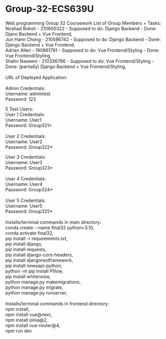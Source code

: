 # Group-32-ECS639U
Web programming Group 32 Coursework
List of Group Members + Tasks: <br>
Noshad Boksh - 210600322 - Supposed to do: Django Backend - Done: Djano Backend + Vue Frontend, <br>
Jun Hann Chong - 210586742 - Supposed to do: Django Backend - Done: Django Backend + Vue Frontend, <br>
Adrian Allen - 190861791 - Supposed to do: Vue Frontend/Styling - Done: Vue Frontend/Styling, <br>
Shahn Naseem - 210336786 - Supposed to do: Vue Frontend/Styling - Done: (partially) Django Backend + Vue Frontend/Styling, <br>
<br>
URL of Deployed Application: <br>
<br>
Admin Credentials: <br>
Username: admintest <br>
Password: 123 <br>

5 Test Users: <br>
User 1 Credentials: <br>
Username: User1 <br>
Password: Group321* <br>
<br>
User 2 Credentials: <br>
Username: User2 <br>
Password: Group322* <br>

User 3 Credentials: <br>
Username: User3 <br>
Password: Group323* <br>
<br>
User 4 Credentials: <br>
Username: User4 <br>
Password: Group324* <br>
<br>
User 5 Credentials: <br>
Username: User5 <br>
Password: Group325* <br>
<br>
Installs/terminal commands in main directory: <br>
conda create --name final32 python=3.10, <br>
conda activate final32, <br>
pip install -r requirements.txt, <br>
pip install django, <br>
pip install requests, <br>
pip install django-cors-headers, <br>
pip install djangorestframework, <br>
pip install newsapi-python, <br>
python -m pip install Pillow, <br>
pip install whitenoise, <br>
python manage.py makemigrations, <br>
python manage.py migrate, <br>
python manage.py runserver, <br>
<br>
Installs/terminal commands in frontend directory: <br>
npm install, <br>
npm install vue@next, <br>
npm install pinia@2, <br>
npm install vue-router@4, <br>
npm run dev<br> 